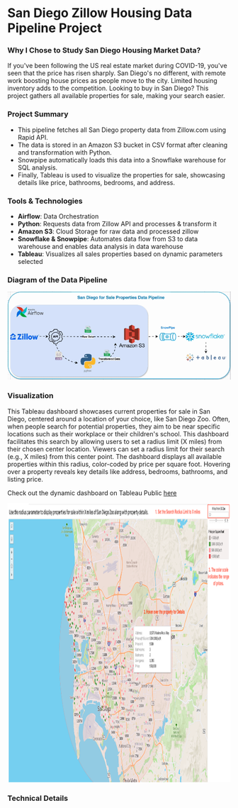 # San Diego Zillow Housing Data Pipeline Project


### Why I Chose to Study San Diego Housing Market Data?

If you've been following the US real estate market during COVID-19, you've seen that the price has risen sharply. San Diego's no different, with remote work boosting house prices as people move to the city. Limited housing inventory adds to the competition. Looking to buy in San Diego? This project gathers all available properties for sale, making your search easier.

### Project Summary

* This pipeline fetches all San Diego property data from Zillow.com using Rapid API.
* The data is stored in an Amazon S3 bucket in CSV format after cleaning and transformation with Python. 
* Snowpipe automatically loads this data into a Snowflake warehouse for SQL analysis.
* Finally, Tableau is used to visualize the properties for sale, showcasing details like price, bathrooms, bedrooms, and address.

### Tools & Technologies

* __Airflow__: Data Orchestration
* __Python__: Requests data from Zillow API and processes & transform it
* __Amazon S3__: Cloud Storage for raw data and processed zillow 
* __Snowflake & Snowpipe__: Automates data flow from S3 to data warehouse and enables data analysis in data warehouse
* __Tableau__: Visualizes all sales properties based on dynamic parameters selected


### Diagram of the Data Pipeline
![Pipeline Diagram](https://github.com/shumeng-ops/San-Diego-Zillow-API-Data-Pipeline/blob/main/visualization/data%20pipeline.gif)

### Visualization

This Tableau dashboard showcases current properties for sale in San Diego, centered around a location of your choice, like San Diego Zoo. Often, when people search for potential properties, they aim to be near specific locations such as their workplace or their children's school. This dashboard facilitates this search by allowing users to set a radius limit (X miles) from their chosen center location. Viewers can set a radius limit for their search (e.g., X miles) from this center point. The dashboard displays all available properties within this radius, color-coded by price per square foot. Hovering over a property reveals key details like address, bedrooms, bathrooms, and listing price.

Check out the dynamic dashboard on Tableau Public [here](https://public.tableau.com/app/profile/shumeng.shi/viz/SanDiegoZonePropertySalesAnalysis/SanDiegoForSalePropertyZoo)


<img src="https://github.com/shumeng-ops/San-Diego-Zillow-API-Data-Pipeline/blob/main/visualization/tableau%20screenshot.png" width="1200" height="630"/>



### Technical Details

